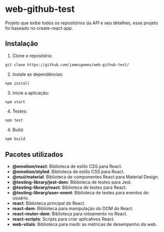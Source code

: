 # web-github-test

Projeto que exibe todos os repositórios da API e seu detalhes, esse projeto foi baseado no create-react-app.


## Instalação

1. Clone o repositório:

```sh
git clone https://github.com/jamesgomes/web-github-test/
```

2. Instale as dependências:

```sh
npm install
```
3. Inicie a aplicação:
```sh
npm start
```

4. Testes:
```sh
npm test
```

4. Build:
```sh
npm build
```
## Pacotes utilizados

- **@emotion/react**: Biblioteca de estilo CSS para React.
- **@emotion/styled**: Biblioteca de estilo CSS para React.
- **@mui/material**: Biblioteca de componentes React para Material Design.
- **@testing-library/jest-dom**: Biblioteca de testes para Jest.
- **@testing-library/react**: Biblioteca de testes para React.
- **@testing-library/user-event**: Biblioteca de testes para eventos do usuário.
- **react**: Biblioteca principal do React.
- **react-dom**: Biblioteca para manipulação do DOM do React.
- **react-router-dom**: Biblioteca para roteamento no React.
- **react-scripts**: Scripts para criar aplicativos React.
- **web-vitals**: Biblioteca para medir as métricas de desempenho da web.